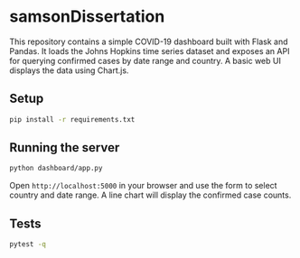 # samsonDissertation

This repository contains a simple COVID-19 dashboard built with Flask and Pandas.
It loads the Johns Hopkins time series dataset and exposes an API for querying
confirmed cases by date range and country. A basic web UI displays the data using
Chart.js.

## Setup

```bash
pip install -r requirements.txt
```

## Running the server

```bash
python dashboard/app.py
```

Open `http://localhost:5000` in your browser and use the form to select country
and date range. A line chart will display the confirmed case counts.

## Tests

```bash
pytest -q
```
